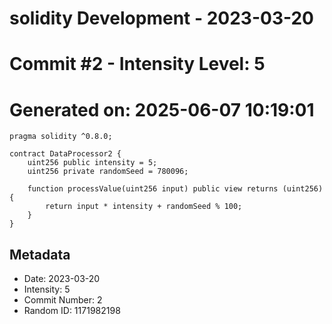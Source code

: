 ﻿# solidity Development - 2023-03-20
# Commit #2 - Intensity Level: 5
# Generated on: 2025-06-07 10:19:01
```solidity
pragma solidity ^0.8.0;

contract DataProcessor2 {
    uint256 public intensity = 5;
    uint256 private randomSeed = 780096;

    function processValue(uint256 input) public view returns (uint256) {
        return input * intensity + randomSeed % 100;
    }
}
```
## Metadata
- Date: 2023-03-20
- Intensity: 5
- Commit Number: 2
- Random ID: 1171982198
